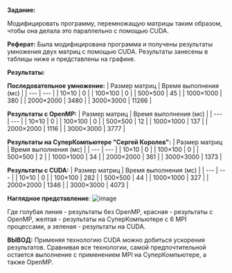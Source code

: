 **Задание:**

Модифицировать программу, перемножащую матрицы таким образом, чтобы она делала это параллельно с помощью CUDA.

**Реферат:**
Была модифицирована программа и получены результаты умножения двух матриц с помощью CUDA. Результаты занесены в таблицы ниже и представлены на графике.

**Результаты:**

**Последовательное умножение:**
| Размер матриц |	Время выполнения (мс) |
| --- | --- |
| 10×10	| 0 |
| 100×100 | 0 |
| 500×500 |	45 |
| 1000×1000	| 380 |
| 2000×2000 |	3480 |
| 3000×3000	| 11266 |

**Результаты с OpenMP:**
| Размер матриц	| Время выполнения (мс) |
| --- | --- |
| 10×10 |	0 |
| 100×100 |	0 |
| 500×500 |	12 |
| 1000×1000	| 137 |
| 2000×2000	| 1116 |
| 3000×3000	| 3777 |

**Результаты на СуперКомпьютере "Сергей Королев":**
| Размер матриц |	Время выполнения (мс) |
| --- | --- |
| 10×10 |	0 |
| 100×100 |	0 |
| 500×500 |	2 |
| 1000×1000 |	34 |
| 2000×2000	| 361 |
| 3000×3000	| 1373 |

**Результаты с CUDA:**
| Размер матриц |	Время выполнения (мс) |
| --- | --- |
| 10×10	| 0 |
| 100×100 | 282 |
| 500×500 |	44 |
| 1000×1000	| 327 |
| 2000×2000 |	1346 |
| 3000×3000	| 4073 |

**Наглядное представление**:
![image](https://github.com/user-attachments/assets/cf31472b-156b-4948-b0b6-0e5ef46595bf)

Где голубая линия - результаты без OpenMP, красная - результаты с OpenMP, желтая - результаты на СуперКомпьютере с 6 MPI процессами, а зеленая - результаты на CUDA.

**ВЫВОД:** Применяя технологию CUDA можно добиться ускорения результатов. Сравнивая все технологии, самой предпочтительной остается выполнение с применением MPI на СуперКомпьютере, а также OpenMP.
